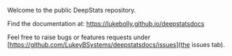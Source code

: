Welcome to the public DeepStats repository.

Find the documentation at:
https://lukebolly.github.io/deepstatsdocs

Feel free to raise bugs or features requests under [https://github.com/LukeyBSystems/deepstatsdocs/issues](the issues tab).

